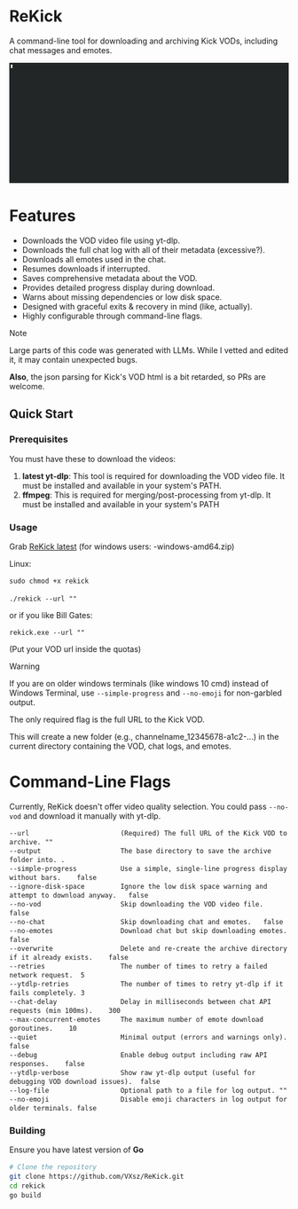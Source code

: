 # ReKick

A command-line tool for downloading and archiving Kick VODs, including chat messages and emotes.

![ReKick Demo](https://github.com/VXsz/ReKick/blob/main/rekick-demo.gif?raw=true)

# Features

* Downloads the VOD video file using yt-dlp.
* Downloads the full chat log with all of their metadata (excessive?).
* Downloads all emotes used in the chat.
* Resumes downloads if interrupted.
* Saves comprehensive metadata about the VOD.
* Provides detailed progress display during download.
* Warns about missing dependencies or low disk space.
* Designed with graceful exits & recovery in mind (like, actually).
* Highly configurable through command-line flags.

> [!NOTE]  
> Large parts of this code was generated with LLMs. While I vetted and edited it, it may contain unexpected bugs.
>
> **Also**, the json parsing for Kick's VOD html is a bit retarded, so PRs are welcome.

## Quick Start

### Prerequisites
You must have these to download the videos:
1.  **latest yt-dlp**: This tool is required for downloading the VOD video file. It must be installed and available in your system's PATH.
2.  **ffmpeg**: This is required for merging/post-processing from yt-dlp. It must be installed and available in your system's PATH


### Usage
Grab [ReKick latest](https://github.com/VXsz/ReKick/releases/latest) (for windows users: -windows-amd64.zip)

Linux:
```
sudo chmod +x rekick

./rekick --url ""
```
or if you like Bill Gates:
```
rekick.exe --url ""
```
(Put your VOD url inside the quotas)

> [!WARNING]  
> If you are on older windows terminals (like windows 10 cmd) instead of Windows Terminal, use `--simple-progress` and `--no-emoji` for non-garbled output.

The only required flag is the full URL to the Kick VOD.

This will create a new folder (e.g., channelname_12345678-a1c2-...) in the current directory containing the VOD, chat logs, and emotes.



# Command-Line Flags
Currently, ReKick doesn't offer video quality selection. You could pass `--no-vod` and download it manually with yt-dlp.
```
--url                       (Required) The full URL of the Kick VOD to archive.	""
--output                    The base directory to save the archive folder into.	.
--simple-progress           Use a simple, single-line progress display without bars.	false
--ignore-disk-space         Ignore the low disk space warning and attempt to download anyway.	false
--no-vod                    Skip downloading the VOD video file.	false
--no-chat                   Skip downloading chat and emotes.	false
--no-emotes                 Download chat but skip downloading emotes.	false
--overwrite	                Delete and re-create the archive directory if it already exists.	false
--retries                   The number of times to retry a failed network request.	5
--ytdlp-retries	            The number of times to retry yt-dlp if it fails completely.	3
--chat-delay                Delay in milliseconds between chat API requests (min 100ms).	300
--max-concurrent-emotes	    The maximum number of emote download goroutines.	10
--quiet	                    Minimal output (errors and warnings only).	false
--debug	                    Enable debug output including raw API responses.	false
--ytdlp-verbose	            Show raw yt-dlp output (useful for debugging VOD download issues).	false
--log-file	                Optional path to a file for log output.	""
--no-emoji	                Disable emoji characters in log output for older terminals.	false
```

### Building
Ensure you have latest version of **Go**
```sh
# Clone the repository
git clone https://github.com/VXsz/ReKick.git
cd rekick
go build
```
